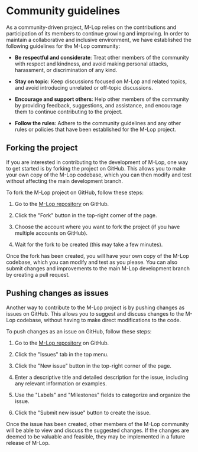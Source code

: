 # Community guidelines

As a community-driven project, M-Lop relies on the contributions and participation of its members to continue growing and improving. In order to maintain a collaborative and inclusive environment, we have established the following guidelines for the M-Lop community:

- **Be respectful and considerate**: Treat other members of the community with respect and kindness, and avoid making personal attacks, harassment, or discrimination of any kind.

- **Stay on topic**: Keep discussions focused on M-Lop and related topics, and avoid introducing unrelated or off-topic discussions.

- **Encourage and support others**: Help other members of the community by providing feedback, suggestions, and assistance, and encourage them to continue contributing to the project.

- **Follow the rules**: Adhere to the community guidelines and any other rules or policies that have been established for the M-Lop project.

## Forking the project

If you are interested in contributing to the development of M-Lop, one way to get started is by forking the project on GitHub. This allows you to make your own copy of the M-Lop codebase, which you can then modify and test without affecting the main development branch.

To fork the M-Lop project on GitHub, follow these steps:

1. Go to the [M-Lop repository](https://github.com/wrapperband/OpenMLOperatingSystem) on GitHub.

2. Click the "Fork" button in the top-right corner of the page.

3. Choose the account where you want to fork the project (if you have multiple accounts on GitHub).

4. Wait for the fork to be created (this may take a few minutes).

Once the fork has been created, you will have your own copy of the M-Lop codebase, which you can modify and test as you please. You can also submit changes and improvements to the main M-Lop development branch by creating a pull request.

## Pushing changes as issues

Another way to contribute to the M-Lop project is by pushing changes as issues on GitHub. This allows you to suggest and discuss changes to the M-Lop codebase, without having to make direct modifications to the code.

To push changes as an issue on GitHub, follow these steps:

1. Go to the [M-Lop repository](https://github.com/wrapperband/OpenMLOperatingSystem) on GitHub.

2. Click the "Issues" tab in the top menu.

3. Click the "New issue" button in the top-right corner of the page.

4. Enter a descriptive title and detailed description for the issue, including any relevant information or examples.

5. Use the "Labels" and "Milestones" fields to categorize and organize the issue.

6. Click the "Submit new issue" button to create the issue.

Once the issue has been created, other members of the M-Lop community will be able to view and discuss the suggested changes. If the changes are deemed to be valuable and feasible, they may be implemented in a future release of M-Lop.
